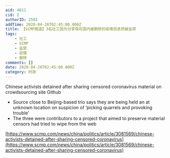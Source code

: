 ```yaml
---
aid: 4611
cid: 2
authorID: 2592
addTime: 2020-04-26T02:45:00.000Z
title: 【SCMP报道】3名社工因为分享保存国内被删除的疫情信息而被监禁
tags:
    - 社工
    - SCMP
    - 监禁
    - 疫情
    - 删除
comments: []
date: 2020-04-26T02:45:00.000Z
category: 时政
---
```


Chinese activists detained after sharing censored coronavirus material on crowdsourcing site Github

*   Source close to Beijing-based trio says they are being held an at unknown location on suspicion of ‘picking quarrels and provoking trouble’
*   The three were contributors to a project that aimed to preserve material censors had tried to wipe from the web

[https://www.scmp.com/news/china/politics/article/3081569/chinese-activists-detained-after-sharing-censored-coronavirus](https://www.scmp.com/news/china/politics/article/3081569/chinese-activists-detained-after-sharing-censored-coronavirus)
